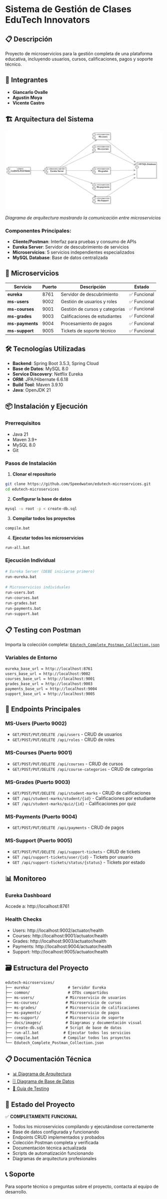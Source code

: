 # Sistema de Gestión de Clases EduTech Innovators

## 📋 Descripción
Proyecto de microservicios para la gestión completa de una plataforma educativa, incluyendo usuarios, cursos, calificaciones, pagos y soporte técnico.

## 👥 Integrantes
- **Giancarlo Ovalle**
- **Agustin Moya** 
- **Vicente Castro**

## 🏗️ Arquitectura del Sistema

![Arquitectura de Microservicios EduTech](docs/images/arquitectura-edutech.png)

*Diagrama de arquitectura mostrando la comunicación entre microservicios*

### Componentes Principales:
- **Cliente/Postman**: Interfaz para pruebas y consumo de APIs
- **Eureka Server**: Servidor de descubrimiento de servicios
- **Microservicios**: 5 servicios independientes especializados
- **MySQL Database**: Base de datos centralizada

## 🚀 Microservicios

| Servicio | Puerto | Descripción | Estado |
|----------|--------|-------------|--------|
| **eureka** | 8761 | Servidor de descubrimiento | ✅ Funcional |
| **ms-users** | 9002 | Gestión de usuarios y roles | ✅ Funcional |
| **ms-courses** | 9001 | Gestión de cursos y categorías | ✅ Funcional |
| **ms-grades** | 9003 | Calificaciones de estudiantes | ✅ Funcional |
| **ms-payments** | 9004 | Procesamiento de pagos | ✅ Funcional |
| **ms-support** | 9005 | Tickets de soporte técnico | ✅ Funcional |

## 🛠️ Tecnologías Utilizadas
- **Backend**: Spring Boot 3.5.3, Spring Cloud
- **Base de Datos**: MySQL 8.0
- **Service Discovery**: Netflix Eureka
- **ORM**: JPA/Hibernate 6.6.18
- **Build Tool**: Maven 3.9.10
- **Java**: OpenJDK 21

## 📦 Instalación y Ejecución

### Prerrequisitos
- Java 21
- Maven 3.9+
- MySQL 8.0
- Git

### Pasos de Instalación

1. **Clonar el repositorio**
```bash
git clone https://github.com/Speedwaton/edutech-microservices.git
cd edutech-microservices
```

2. **Configurar la base de datos**
```bash
mysql -u root -p < create-db.sql
```

3. **Compilar todos los proyectos**
```bash
compile.bat
```

4. **Ejecutar todos los microservicios**
```bash
run-all.bat
```

### Ejecución Individual
```bash
# Eureka Server (DEBE iniciarse primero)
run-eureka.bat

# Microservicios individuales
run-users.bat
run-courses.bat 
run-grades.bat
run-payments.bat
run-support.bat
```

## 📋 Testing con Postman

Importa la colección completa: [`Edutech_Complete_Postman_Collection.json`](Edutech_Complete_Postman_Collection.json)

### Variables de Entorno
```
eureka_base_url = http://localhost:8761
users_base_url = http://localhost:9002
courses_base_url = http://localhost:9001
grades_base_url = http://localhost:9003
payments_base_url = http://localhost:9004
support_base_url = http://localhost:9005
```

## 🔗 Endpoints Principales

### MS-Users (Puerto 9002)
- `GET/POST/PUT/DELETE /api/users` - CRUD de usuarios
- `GET/POST/PUT/DELETE /api/roles` - CRUD de roles

### MS-Courses (Puerto 9001)
- `GET/POST/PUT/DELETE /api/courses` - CRUD de cursos
- `GET/POST/PUT/DELETE /api/course-categories` - CRUD de categorías

### MS-Grades (Puerto 9003)
- `GET/POST/PUT/DELETE /api/student-marks` - CRUD de calificaciones
- `GET /api/student-marks/student/{id}` - Calificaciones por estudiante
- `GET /api/student-marks/quiz/{id}` - Calificaciones por quiz

### MS-Payments (Puerto 9004)
- `GET/POST/PUT/DELETE /api/payments` - CRUD de pagos

### MS-Support (Puerto 9005)
- `GET/POST/PUT/DELETE /api/support-tickets` - CRUD de tickets
- `GET /api/support-tickets/user/{id}` - Tickets por usuario
- `GET /api/support-tickets/status/{status}` - Tickets por estado

## 📊 Monitoreo

### Eureka Dashboard
Accede a: http://localhost:8761

### Health Checks
- Users: http://localhost:9002/actuator/health
- Courses: http://localhost:9001/actuator/health
- Grades: http://localhost:9003/actuator/health
- Payments: http://localhost:9004/actuator/health
- Support: http://localhost:9005/actuator/health

## 🗃️ Estructura del Proyecto

```
edutech-microservices/
├── eureka/                 # Servidor Eureka
├── common/                 # DTOs compartidos
├── ms-users/              # Microservicio de usuarios
├── ms-courses/            # Microservicio de cursos  
├── ms-grades/             # Microservicio de calificaciones
├── ms-payments/           # Microservicio de pagos
├── ms-support/            # Microservicio de soporte
├── docs/images/           # Diagramas y documentación visual
├── create-db.sql          # Script de base de datos
├── run-all.bat           # Ejecutar todos los servicios
├── compile.bat           # Compilar todos los proyectos
└── Edutech_Complete_Postman_Collection.json
```

## 📋 Documentación Técnica

- [📊 Diagrama de Arquitectura](ARQUITECTURA.md)
- [🗄️ Diagrama de Base de Datos](DIAGRAMA_BD.md)
- [🧪 Guía de Testing](TESTING_GUIDE.md)

## 🎯 Estado del Proyecto

✅ **COMPLETAMENTE FUNCIONAL**

- Todos los microservicios compilando y ejecutándose correctamente
- Base de datos configurada y funcionando
- Endpoints CRUD implementados y probados
- Colección Postman completa y verificada
- Documentación técnica actualizada
- Scripts de automatización funcionando
- Diagramas de arquitectura profesionales

## 📞 Soporte

Para soporte técnico o preguntas sobre el proyecto, contacta al equipo de desarrollo.